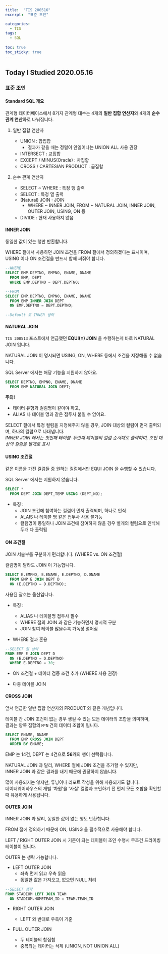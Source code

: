 ```yaml
---
title:  "TIS 200516"
excerpt:  "표준 조인"

categories:
  - TIS
tags:
  - SQL
  
toc: true
toc_sticky: true
---
```


## Today I Studied 2020.05.16

### 표준 조인


#### Standard SQL 개요

관계형 데이터베이스에서 8가지 관계형 대수는 4개의 **일반 집합 연산자**와 4개의 **순수 관계 연산자**로 나눠집니다.  

1. 일반 집합 연산자
    - UNION : 합집합
        - 결과가 같을 때는 정렬이 안일어나는 UNION ALL 사용 권장
    - INTERSECT : 교집합
    - EXCEPT / MINUS(Oracle) : 차집합
    - CROSS / CARTESIAN PRODUCT : 곱집합

2. 순수 관계 연산자
    - SELECT ~ WHERE : 특정 행 출력
    - SELECT : 특정 열 출력
    - (Natural) JOIN : JOIN 
        - WHERE ~ INNER JOIN, FROM ~ NATURAL JOIN, INNER JOIN, OUTER JOIN, USING, ON 등
    - DIVIDE : 현재 사용하지 않음
    

#### INNER JOIN

동일한 값이 있는 행만 반환합니다. 

WHERE 절에서 사용하던 JOIN 조건을 FROM 절에서 정의하겠다는 표시이며,<br> 
USING 이나 ON 조건절을 반드시 함께 써줘야 합니다. 

```SQL
--WHERE
SELECT EMP.DEPTNO, EMPNO, ENAME, DNAME 
  FROM EMP, DEPT
  WHERE EMP.DEPTNO = DEPT.DEPTNO;

--FROM
SELECT EMP.DEPTNO, EMPNO, ENAME, DNAME
  FROM EMP INNER JOIN DEPT 
  ON EMP.DEPTNO = DEPT.DEPTNO;
  
--Default 로 INNER 생략
```


#### NATURAL JOIN

`TIS 200513` 포스트에서 언급했던 **EQUI(=) JOIN** 을 수행하는게 바로 NATURAL JOIN 입니다. 

NATURAL JOIN 이 명시되면 USING, ON, WHERE 등에서 조건을 지정해줄 수 없습니다.

SQL Server 에서는 해당 기능을 지원하지 않아요. 

```SQL
SELECT DEPTNO, EMPNO, ENAME, DNAME
  FROM EMP NATURAL JOIN DEPT;
```

**주의!**<br>
- 데이터 유형과 컬럼명이 같아야 하고,
- ALIAS 나 테이블 명과 같은 접두사 붙일 수 없어요. 

SELECT 절에서 특정 컬럼을 지정해주지 않을 경우, JOIN 대상의 컬럼이 먼저 출력되며, 하나의 컬럼으로 나태냅니다.<br>
*INNER JOIN 에서는 첫번째 테이블-두번째 테이블의 컬럼 순서대로 출력하며, 조인 대상의 컬럼을 별개로 표시*


#### USING 조건절

같은 이름을 가진 컬럼들 중 원하는 컬럼에서만 EQUI JOIN 을 수행할 수 있습니다.

SQL Server 에서는 지원하지 않습니다. 

```SQL
SELECT * 
  FROM DEPT JOIN DEPT_TEMP USING (DEPT_NO);
```

* 특징 :
    - JOIN 조건에 참여하는 컬럼이 먼저 출력되며, 하나로 인식
    - ALAIS 나 테이블 명 같은 접두사 사용 불가능
    - 컬럼명이 동일하나 JOIN 조건에 참여하지 않을 경우 별개의 컬럼으로 인식해 두개 다 출력됨


#### ON 조건절

JOIN 서술부를 구분하기 편리합니다. (WHERE vs. ON 조건절)

컬럼명이 달라도 JOIN 이 가능합니다. 

```SQL
SELECT E.EMPNO, E.ENAME, E.DEPTNO, D.DNAME
  FROM EMP E JOIN DEPT D
  ON (E.DEPTNO = D.DEPTNO);
```

사용된 괄호는 옵션입니다.

* 특징 :
    - ALIAS 나 테이블명 접두사 필수 
    - WHERE 절의 JOIN 과 같은 기능하면서 명시적 구분 
    - JOIN 참여 테이블 많을수록 가독성 떨어짐

* WHERE 절과 혼용

```SQL
--SELECT 절 생략
FROM EMP E JOIN DEPT D 
  ON (E.DEPTNO = D.DEPTNO)
  WHERE E.DEPTNO = 30;
```

* ON 조건절 + 데이터 검증 조건 추가 (WHERE 사용 권장)

* 다중 테이블 JOIN


#### CROSS JOIN

앞서 언급한 일반 집합 연산자의 PRODUCT 와 같은 개념입니다. 

테이블 간 JOIN 조건이 없는 경우 생길 수 있는 모든 데이터의 조합을 의미하며,<br>
결과는 양쪽 집합의 `M*N` 건의 데이터 조합이 됩니다.

```SQL
SELECT ENAME, DNAME
  FROM EMP CROSS JOIN DEPT 
  ORDER BY ENAME;
```

EMP 는 14건, DEPT 는 4건으로 **56개**의 행이 선택됩니다. 

NATURAL JOIN 과 달리, WHERE 절에 JOIN 조건을 추가할 수 있지만,<br>
INNER JOIN 과 같은 결과를 내기 때문에 권장하지 않습니다. 

많이 사용되지는 않지만, 튜닝이나 리포트 작성을 위해 사용되기도 합니다.<br>
데이터웨어하우스의 개별 '차원'을 '사실' 컬럼과 조인하기 전 먼저 모든 조합을 확인할 때 유용하게 사용됩니다. 


#### OUTER JOIN

INNER JOIN 과 달리, 동일한 값이 없는 행도 반환합니다.

FROM 절에 정의하기 때문에 ON, USING 을 필수적으로 사용해야 합니다.

LEFT / RIGHT OUTER JOIN 시 기준이 되는 테이블이 조인 수행시 무조건 드라이빙 테이블이 됩니다.

OUTER 는 생략 가능합니다.

- LEFT OUTER JOIN
    - 좌측 먼저 읽고 우측 읽음
    - 동일한 값은 가져오고, 없으면 NULL 처리

```SQL
--SELECT 생략
FROM STADIUM LEFT JOIN TEAM 
  ON STADIUM.HOMETEAM_ID = TEAM.TEAM_ID
```

- RIGHT OUTER JOIN
    - LEFT 와 반대로 우측이 기준

- FULL OUTER JOIN
    - 두 테이블의 합집합
    - 중복되는 데이터는 삭제 (UNION, NOT UNION ALL)
